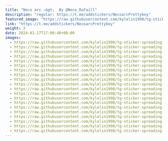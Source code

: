 ```yaml
---
title: "Neco arc —&gt;  By @Neco_Rafaill"
description: "regular: https://t.me/addstickers/NecoarcPrettyboy"
featured_image: "https://raw.githubusercontent.com/kylelin1998/tg-sticker-spreading-worldwide-images/main/img/be4288cd-331d-4330-a787-bf606ecb1d15.jpg"
link: "https://t.me/addstickers/NecoarcPrettyboy"
weight: 3
date: 2024-01-17T17:08:48+08:00
images:
  - https://raw.githubusercontent.com/kylelin1998/tg-sticker-spreading-worldwide-images/main/img/be4288cd-331d-4330-a787-bf606ecb1d15.jpg
  - https://raw.githubusercontent.com/kylelin1998/tg-sticker-spreading-worldwide-images/main/img/07988dfd-ec47-4bf9-a586-9146fb08041c.jpg
  - https://raw.githubusercontent.com/kylelin1998/tg-sticker-spreading-worldwide-images/main/img/7e4933ba-17b3-469a-a406-2d0564adfd49.jpg
  - https://raw.githubusercontent.com/kylelin1998/tg-sticker-spreading-worldwide-images/main/img/20c6e053-bcb3-4088-ae86-733cb6dce475.jpg
  - https://raw.githubusercontent.com/kylelin1998/tg-sticker-spreading-worldwide-images/main/img/65711f51-e19d-40e1-983a-60583c755a0b.jpg
  - https://raw.githubusercontent.com/kylelin1998/tg-sticker-spreading-worldwide-images/main/img/bc6e1eb7-6025-4702-baf4-2c5bc392d7d0.jpg
  - https://raw.githubusercontent.com/kylelin1998/tg-sticker-spreading-worldwide-images/main/img/8d4adf88-f150-4b61-bdaa-9730a186806c.jpg
  - https://raw.githubusercontent.com/kylelin1998/tg-sticker-spreading-worldwide-images/main/img/9fbe6841-a05e-4c63-bb3c-6c8b70620e7f.jpg
  - https://raw.githubusercontent.com/kylelin1998/tg-sticker-spreading-worldwide-images/main/img/abc606d7-1ded-4274-a13f-6267d577c09f.jpg
  - https://raw.githubusercontent.com/kylelin1998/tg-sticker-spreading-worldwide-images/main/img/6e9cf3ae-1ffb-4f50-bf45-a2f703ac67c6.jpg
  - https://raw.githubusercontent.com/kylelin1998/tg-sticker-spreading-worldwide-images/main/img/4d91fd15-4a9b-4010-8a18-a7bc15a42bcf.jpg
  - https://raw.githubusercontent.com/kylelin1998/tg-sticker-spreading-worldwide-images/main/img/e39ba302-5057-4510-a54d-eca6674542fa.jpg
  - https://raw.githubusercontent.com/kylelin1998/tg-sticker-spreading-worldwide-images/main/img/0222c8aa-4698-4185-9ea8-a9181d4e5c64.jpg
  - https://raw.githubusercontent.com/kylelin1998/tg-sticker-spreading-worldwide-images/main/img/540c8efb-0e56-4868-ae22-668c8d315e71.jpg
  - https://raw.githubusercontent.com/kylelin1998/tg-sticker-spreading-worldwide-images/main/img/43e4a8e3-1182-4730-9ebd-c057b714062a.jpg
  - https://raw.githubusercontent.com/kylelin1998/tg-sticker-spreading-worldwide-images/main/img/37355529-e328-4def-a9a4-9b017e10008e.jpg
  - https://raw.githubusercontent.com/kylelin1998/tg-sticker-spreading-worldwide-images/main/img/1bed0841-2022-4976-9990-86336b7bc6b4.jpg
  - https://raw.githubusercontent.com/kylelin1998/tg-sticker-spreading-worldwide-images/main/img/6a086b72-59cd-417f-9f4c-eaa88cf6a27e.jpg
  - https://raw.githubusercontent.com/kylelin1998/tg-sticker-spreading-worldwide-images/main/img/0ff3bd35-c972-47f8-ab38-c5fba98f5973.jpg
  - https://raw.githubusercontent.com/kylelin1998/tg-sticker-spreading-worldwide-images/main/img/00ce038e-95fa-408e-afea-44f0e5129fa7.jpg
---
```

